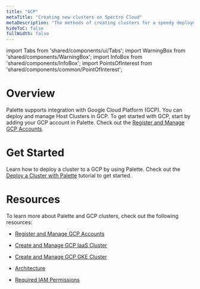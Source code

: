 ```yaml
---
title: "GCP"
metaTitle: "Creating new clusters on Spectro Cloud"
metaDescription: "The methods of creating clusters for a speedy deployment on any CSP"
hideToC: false
fullWidth: false
---
```


import Tabs from 'shared/components/ui/Tabs';
import WarningBox from 'shared/components/WarningBox';
import InfoBox from 'shared/components/InfoBox';
import PointsOfInterest from 'shared/components/common/PointOfInterest';



# Overview

Palette supports integration with Google Cloud Platform (GCP). You can deploy and manage Host Clusters in GCP. To get started with GCP, start by adding your GCP account in Palette. Check out the [Register and Manage GCP Accounts](/clusters/public-cloud/gcp/add-gcp-accounts).


# Get Started

Learn how to deploy a cluster to a GCP by using Palette. Check out the [Deploy a Cluster with Palette](/clusters/public-cloud/deploy-k8s-cluster) tutorial to get started.

# Resources

To learn more about Palette and GCP clusters, check out the following resources:

- [Register and Manage GCP Accounts](/clusters/public-cloud/gcp/add-gcp-accounts)


- [Create and Manage GCP IaaS Cluster](/clusters/public-cloud/gcp/add-gcp-accounts)


- [Create and Manage GCP GKE Cluster](/clusters/public-cloud/gcp/create-gcp-gke-cluster)


- [Architecture](/clusters/public-cloud/gcp/architecture)


- [Required IAM Permissions](/clusters/public-cloud/gcp/required-permissions)